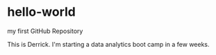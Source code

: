 # hello-world
my first GitHub Repository

This is Derrick.  I'm starting a data analytics boot camp in a few weeks.
